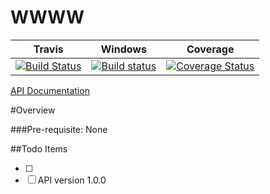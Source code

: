 # WWWW



|Travis|Windows|Coverage|
|:------:|:-------:|:-------:|
|[![Build Status](https://travis-ci.org/dirvine/wwww.svg?branch=master)](https://travis-ci.org/dirvine/wwww)|[![Build status](https://ci.appveyor.com/api/projects/status/whg2tcyqmkhxklww?svg=true)](https://ci.appveyor.com/project/dirvine/wwww)|[![Coverage Status](https://coveralls.io/repos/dirvine/wwww/badge.svg)](https://coveralls.io/r/dirvine/wwww)|

 [API Documentation](http://dirvine.github.io/wwww/wwww/)

#Overview

###Pre-requisite:
None

##Todo Items

- [ ] 
- [ ] API version 1.0.0
